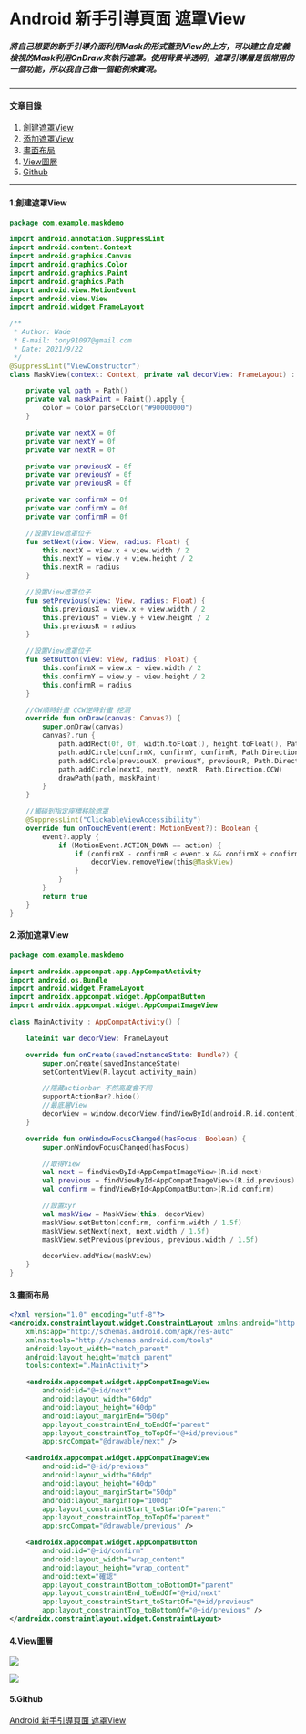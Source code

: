 # Android 新手引導頁面 遮罩View

##### 將自己想要的新手引導介面利用Mask的形式蓋到View的上方，可以建立自定義檢視的Mask利用OnDraw來執行遮罩。使用背景半透明，遮罩引導層是很常用的一個功能，所以我自己做一個範例來實現。

---

#### 文章目錄
<ol>
    <li><a href="#a">創建遮罩View</a></li>
    <li><a href="#b">添加遮罩View</a></li>
    <li><a href="#c">畫面布局</a></li>
    <li><a href="#d">View圖層</a></li>
    <li><a href="#e">Github</a></li>
</ol>

---

<a id="a"></a>
#### 1.創建遮罩View
```Kotlin
package com.example.maskdemo

import android.annotation.SuppressLint
import android.content.Context
import android.graphics.Canvas
import android.graphics.Color
import android.graphics.Paint
import android.graphics.Path
import android.view.MotionEvent
import android.view.View
import android.widget.FrameLayout

/**
 * Author: Wade
 * E-mail: tony91097@gmail.com
 * Date: 2021/9/22
 */
@SuppressLint("ViewConstructor")
class MaskView(context: Context, private val decorView: FrameLayout) : View(context) {

    private val path = Path()
    private val maskPaint = Paint().apply {
        color = Color.parseColor("#90000000")
    }

    private var nextX = 0f
    private var nextY = 0f
    private var nextR = 0f

    private var previousX = 0f
    private var previousY = 0f
    private var previousR = 0f

    private var confirmX = 0f
    private var confirmY = 0f
    private var confirmR = 0f

    //設置View遮罩位子
    fun setNext(view: View, radius: Float) {
        this.nextX = view.x + view.width / 2
        this.nextY = view.y + view.height / 2
        this.nextR = radius
    }

    //設置View遮罩位子
    fun setPrevious(view: View, radius: Float) {
        this.previousX = view.x + view.width / 2
        this.previousY = view.y + view.height / 2
        this.previousR = radius
    }

    //設置View遮罩位子
    fun setButton(view: View, radius: Float) {
        this.confirmX = view.x + view.width / 2
        this.confirmY = view.y + view.height / 2
        this.confirmR = radius
    }

    //CW順時針畫 CCW逆時針畫 挖洞
    override fun onDraw(canvas: Canvas?) {
        super.onDraw(canvas)
        canvas?.run {
            path.addRect(0f, 0f, width.toFloat(), height.toFloat(), Path.Direction.CW)
            path.addCircle(confirmX, confirmY, confirmR, Path.Direction.CCW)
            path.addCircle(previousX, previousY, previousR, Path.Direction.CCW)
            path.addCircle(nextX, nextY, nextR, Path.Direction.CCW)
            drawPath(path, maskPaint)
        }
    }

    //觸碰到指定座標移除遮罩
    @SuppressLint("ClickableViewAccessibility")
    override fun onTouchEvent(event: MotionEvent?): Boolean {
        event?.apply {
            if (MotionEvent.ACTION_DOWN == action) {
                if (confirmX - confirmR < event.x && confirmX + confirmR > event.x && confirmY - confirmR < event.y && confirmY + confirmR > event.y) {
                    decorView.removeView(this@MaskView)
                }
            }
        }
        return true
    }
}
```

<a id="b"></a>
#### 2.添加遮罩View
```Kotlin
package com.example.maskdemo

import androidx.appcompat.app.AppCompatActivity
import android.os.Bundle
import android.widget.FrameLayout
import androidx.appcompat.widget.AppCompatButton
import androidx.appcompat.widget.AppCompatImageView

class MainActivity : AppCompatActivity() {

    lateinit var decorView: FrameLayout

    override fun onCreate(savedInstanceState: Bundle?) {
        super.onCreate(savedInstanceState)
        setContentView(R.layout.activity_main)

		//隱藏actionbar 不然高度會不同
        supportActionBar?.hide()
		//最底層View
        decorView = window.decorView.findViewById(android.R.id.content)
    }

    override fun onWindowFocusChanged(hasFocus: Boolean) {
        super.onWindowFocusChanged(hasFocus)

        //取得View
        val next = findViewById<AppCompatImageView>(R.id.next)
        val previous = findViewById<AppCompatImageView>(R.id.previous)
        val confirm = findViewById<AppCompatButton>(R.id.confirm)

        //設置xyr
        val maskView = MaskView(this, decorView)
        maskView.setButton(confirm, confirm.width / 1.5f)
        maskView.setNext(next, next.width / 1.5f)
        maskView.setPrevious(previous, previous.width / 1.5f)

        decorView.addView(maskView)
    }
}
```

<a id="c"></a>
#### 3.畫面布局
```XML
<?xml version="1.0" encoding="utf-8"?>
<androidx.constraintlayout.widget.ConstraintLayout xmlns:android="http://schemas.android.com/apk/res/android"
    xmlns:app="http://schemas.android.com/apk/res-auto"
    xmlns:tools="http://schemas.android.com/tools"
    android:layout_width="match_parent"
    android:layout_height="match_parent"
    tools:context=".MainActivity">

    <androidx.appcompat.widget.AppCompatImageView
        android:id="@+id/next"
        android:layout_width="60dp"
        android:layout_height="60dp"
        android:layout_marginEnd="50dp"
        app:layout_constraintEnd_toEndOf="parent"
        app:layout_constraintTop_toTopOf="@+id/previous"
        app:srcCompat="@drawable/next" />

    <androidx.appcompat.widget.AppCompatImageView
        android:id="@+id/previous"
        android:layout_width="60dp"
        android:layout_height="60dp"
        android:layout_marginStart="50dp"
        android:layout_marginTop="100dp"
        app:layout_constraintStart_toStartOf="parent"
        app:layout_constraintTop_toTopOf="parent"
        app:srcCompat="@drawable/previous" />

    <androidx.appcompat.widget.AppCompatButton
        android:id="@+id/confirm"
        android:layout_width="wrap_content"
        android:layout_height="wrap_content"
        android:text="確認"
        app:layout_constraintBottom_toBottomOf="parent"
        app:layout_constraintEnd_toEndOf="@+id/next"
        app:layout_constraintStart_toStartOf="@+id/previous"
        app:layout_constraintTop_toBottomOf="@+id/previous" />
</androidx.constraintlayout.widget.ConstraintLayout>
```

<a id="d"></a>
#### 4.View圖層
[![](https://badgameshow.com/fly/wp-content/uploads/2020/11/1605850984299-300x198.jpg)](https://badgameshow.com/fly/wp-content/uploads/2020/11/1605850984299.jpg)

[![](https://badgameshow.com/fly/wp-content/uploads/2020/11/1605851579945-300x179.jpg)](https://badgameshow.com/fly/wp-content/uploads/2020/11/1605851579945.jpg)

<a id="e"></a>
#### 5.Github
<a href="https://github.com/MuHongWeiWei/MaskDemo">Android 新手引導頁面 遮罩View</a>
